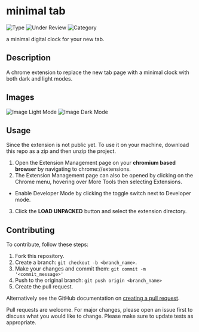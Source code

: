 # minimal tab

![Type](https://img.shields.io/badge/type-chrome%20extension-yellow?style=for-the-badge&logo=google-chrome)
![Under Review](https://img.shields.io/badge/status-Under%20Review-green?style=for-the-badge)
![Category](https://img.shields.io/badge/category-Productivity-blue?style=for-the-badge)

a minimal digital clock for your new tab.

## Description
A chrome extension to replace the new tab page with a minimal clock with both dark and light modes.

## Images
![Image Light Mode](https://github.com/manavendrasen/minimal-tab-chrome-extension/blob/master/screenshots/1.png)
![Image Dark Mode](https://github.com/manavendrasen/minimal-tab-chrome-extension/blob/master/screenshots/2.png)

## Usage

Since the extension is not public yet. To use it on your machine, download this repo as a zip and then unzip the project.

1. Open the Extension Management page on your **chromium based browser** by navigating to chrome://extensions.
2. The Extension Management page can also be opened by clicking on the Chrome menu, hovering over More Tools then selecting Extensions.
* Enable Developer Mode by clicking the toggle switch next to Developer mode.
3. Click the **LOAD UNPACKED** button and select the extension directory.

## Contributing
To contribute, follow these steps:

1. Fork this repository.
2. Create a branch: `git checkout -b <branch_name>`.
3. Make your changes and commit them: `git commit -m '<commit_message>'`
4. Push to the original branch: `git push origin <branch_name>`
5. Create the pull request.

Alternatively see the GitHub documentation on [creating a pull request](https://help.github.com/en/github/collaborating-with-issues-and-pull-requests/creating-a-pull-request).

Pull requests are welcome. For major changes, please open an issue first to discuss what you would like to change.
Please make sure to update tests as appropriate.
